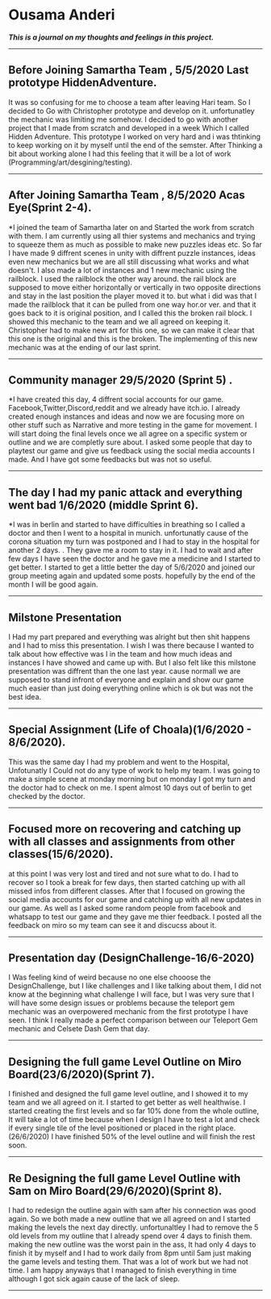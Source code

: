 # Ousama Anderi 

_**This is a journal on my thoughts and feelings in this project.**_

---
## Before Joining Samartha Team , 5/5/2020 Last prototype HiddenAdventure.

It was so confusing for me to choose a team after leaving Hari team.
So I decided to Go with Christopher prototype and develop on it. unfortunatley the mechanic was limiting me somehow.
I decided to go with another project that I made from scratch and developed in a week Which I called Hidden Adventure. 
This prototype I worked on very hard and i was thtinking to keep working on it by myself until the end of the semster.
After Thinking a bit about working alone I had this feeling that it will be a lot of work (Programming/art/desgining/testing).

---

## After Joining Samartha Team , 8/5/2020 Acas Eye(Sprint 2-4).
*I joined the team of Samartha later on and Started the work from scratch with them.
I am currently using all thier systems and mechanics and trying to squeeze them as much as possible to make new puzzles ideas etc.
So far I have made 9 diffrent scenes in unity with diffrent puzzle instances, ideas even new mechanics but we are all still discussing what works and what doesn't.
I also made a lot of instances and 1 new mechanic using the railblock. I used the railblock the other way around. the rail block are supposed to move either horizontally or vertically in two opposite directions
and stay in the last position the player moved it to. but what i did was that I made the railblock that it can be pulled from one way hor.or ver. and that it goes back to it is original position, and I called this the broken rail block.
I showed this mechanic to the team and we all agreed on keeping it. Christopher had to make new art for this one, so we can make it clear that this one is the original and this is the broken.
The implementing of this new mechanic was at the ending of our last sprint.

---

## Community manager 29/5/2020 (Sprint 5) .
*I have created this day, 4 diffrent social accounts for our game.
Facebook,Twitter,Discord,reddit and we already have itch.io. 
I already created enough instances and ideas and now we are focusing more on other stuff such as Narrative and more testing in the game for movement.
I will start doing the final levels once we all agree on a specific system or outline and we are completly sure about.
I asked some people that day to playtest our game and give us feedback using the social media accounts I made. And I have got some feedbacks but was not so useful.

---

## The day I had my panic attack and everything went bad 1/6/2020 (middle Sprint 6).
*I was in berlin and started to have difficulties in breathing so I called a doctor and then I went to a hospital in munich. unfortunatly cause of the corona situation my turn was postponed and I had to stay in the hospital for another 2 days. .
They gave me a room to stay in it.
I had to wait and after few days I have seen the doctor and he gave me a medicine and I started to get better. 
I started to get a little better the day of 5/6/2020 and joined our group meeting again and updated some posts.
hopefully by the end of the month I will be good again.

---

## Milstone Presentation
I Had my part prepared and everything was alright but then shit happens and I had to miss this presentation.
I wish I was there because I wanted to talk about how effective was I in the team and how much ideas and instances I have showed and came up with.
But I also felt like this milstone presentation was diffrent than the one last year. cause normall we are supposed to stand infront of everyone and explain and show our game much easier than
just doing everything online which is ok but was not the best idea.

---
## Special Assignment (Life of Choala)(1/6/2020 - 8/6/2020).
This was the same day I had my problem and went to the Hospital, Unfotunatly I Could not do any type of work to help my team.
I was going to make a simple scene at monday morning but on monday I got my turn and the doctor had to check on me.
I spent almost 10 days out of berlin to get checked by the doctor.

---

## Focused more on recovering and catching up with all classes and assignments from other classes(15/6/2020).
at this point I was very lost and tired and not sure what to do. I had to recover so I took a break for few days, then started catching up with all missed infos from different classes.
After that I focused on growing the social media accounts for our game and catching up with all new updates in our game. As well as I asked some random people  from facebook and whatsapp to test our game
and they gave me thier feedback. I posted all the feedback on miro so my team can see it and discucss about it.

---

## Presentation day (DesignChallenge-16/6-2020)
I Was feeling kind of weird because no one else chooose the DesignChallenge, but I like challenges and I like talking about them, I did not know at the beginning what challenge I will face,
but I was very sure that I will have some design issues or problems because the teleport gem mechanic was an overpowered mechanic from the first prototype I have seen. 
I think I really made a perfect comparison between our Teleport Gem mechanic and Celsete Dash Gem that day.

---

## Designing the full game Level Outline on Miro Board(23/6/2020)(Sprint 7).
I finished and designed the full game level outline, and I showed it to my team and we all agreed on it. I started to get better as well healthwise.
I started creating the first levels and so far 10% done from the whole outline, It will take a lot of time because when I design I have to test a lot and check if every single tile of the 
level positioned or placed in the right place. 
(26/6/2020) I have finished 50% of the level outline and will finish the rest soon.

---

## Re Designing the full game Level Outline with Sam on Miro Board(29/6/2020)(Sprint 8).
I had to redesign the outline again with sam after his connection was good again. So we both made a new outline that we all agreed on and I started making the levels the next day directly.
unfortunaltley I had to remove the 5 old levels from my outline that I already spend over 4 days to finish them.
making the new outline was the worst pain in the ass, It had only 4 days to finish it by myself and I had to work daily from 8pm until 5am just making the game levels and testing them.
That was a lot of work but we had not time. I am happy anyways that I managed to finish everything in time although I got sick again cause of the lack of sleep.

---
